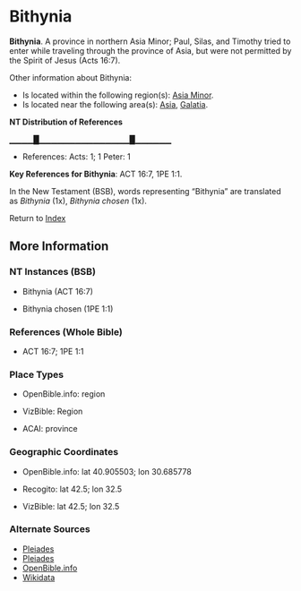 # Bithynia
**Bithynia**. 
A province in northern Asia Minor; Paul, Silas, and Timothy tried to enter while traveling through the province of Asia, but were not permitted by the Spirit of Jesus (Acts 16:7). 




Other information about Bithynia:


* Is located within the following region(s): 
[Asia Minor](AsiaMinor.md). 
* Is located near the following area(s): 
[Asia](Asia.md), [Galatia](Galatia.md). 


**NT Distribution of References**

▁▁▁▁█▁▁▁▁▁▁▁▁▁▁▁▁▁▁▁█▁▁▁▁▁▁
* References: Acts: 1; 1 Peter: 1



**Key References for Bithynia**: 
ACT 16:7, 1PE 1:1. 




In the New Testament (BSB), words representing “Bithynia” are translated as 
*Bithynia* (1x), *Bithynia chosen* (1x). 


Return to [Index](00-Index.md)

## More Information

### NT Instances (BSB)

* Bithynia (ACT 16:7)

* Bithynia chosen (1PE 1:1)



### References (Whole Bible)

* ACT 16:7; 1PE 1:1


### Place Types

* OpenBible.info: region

* VizBible: Region

* ACAI: province



### Geographic Coordinates

* OpenBible.info: lat 40.905503; lon 30.685778

* Recogito: lat 42.5; lon 32.5

* VizBible: lat 42.5; lon 32.5



### Alternate Sources

* [Pleiades](https://pleiades.stoa.org/places/991389)
* [Pleiades](http://pleiades.stoa.org/places/991389)
* [OpenBible.info](https://www.openbible.info/geo/ancient/a5c0cb0)
* [Wikidata](http://www.wikidata.org/entity/Q373189)



